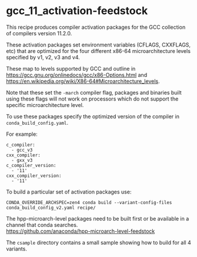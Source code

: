 # gcc_11_activation-feedstock

This recipe produces compiler activation packages for the GCC collection of
compilers version 11.2.0.

These activation packages set environment variables (CFLAGS, CXXFLAGS, etc)
that are optimized for the four different x86-64 microarchitecture levels specified
by v1, v2, v3 and v4.

These map to levels supported by GCC and outline in
https://gcc.gnu.org/onlinedocs/gcc/x86-Options.html and
https://en.wikipedia.org/wiki/X86-64#Microarchitecture_levels.

Note that these set the `-march` compiler flag, packages and binaries built
using these flags will not work on processors which do not support the specific
microarchitecture level.

To use these packages specify the optimized version of the compiler in
`conda_build_config.yaml`.

For example:

```
c_compiler:
  - gcc_v3
cxx_compiler:
  - gxx_v3
c_compiler_version:
  - '11'
cxx_compiler_version:
  - '11'
```

To build a particular set of activation packages use:


```
CONDA_OVERRIDE_ARCHSPEC=zen4 conda build --variant-config-files conda_build_config_v2.yaml recipe/
```

The hpp-microarch-level packages need to be built first or be available in a
channel that conda searches.  
https://github.com/anaconda/hpp-microarch-level-feedstock

The `csample` directory contains a small sample showing how to build for all 4 variants.
